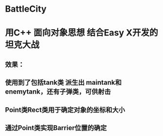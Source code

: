 # BattleCity
# 用C++ 面向对象思想 结合Easy X开发的坦克大战
## 效果：

## 使用到了包括tank类 派生出 maintank和enemytank，还有子弹类，可供射击
## Point类Rect类用于确定对象的坐标和大小
## 通过Point类实现Barrier位置的确定


